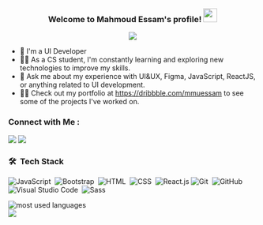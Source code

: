 

<h3 align="center">
Welcome to 
Mahmoud Essam's profile!
  <img src="https://media.giphy.com/media/hvRJCLFzcasrR4ia7z/giphy.gif" width="28">
</h3>

<!-- Typing SVG by DenverCoder1 - https://github.com/DenverCoder1/readme-typing-svg -->
<p align="center">
  <a href="https://github.com/DenverCoder1/readme-typing-svg"><img src="https://readme-typing-svg.herokuapp.com/?lines=UI%20Developer;Always%20learning%20new%20things&font=Fira%20Code&center=true&width=440&height=45&color=f75c7e&vCenter=true&size=22"></a>
</p> 

- 🏢 I'm a  UI Developer
- 👨‍💻 As a CS student, I'm constantly learning and exploring new technologies to improve my skills.
- 💬 Ask me about my experience with UI&UX, Figma, JavaScript, ReactJS, or anything related to UI development.
- 👨‍💻 Check out my portfolio at https://dribbble.com/mmuessam to see some of the projects I've worked on.


### Connect with Me :

<a href="https://www.linkedin.com/in/mmuessam/" target="_blank"><img src="https://img.shields.io/badge/-Mahmoud%20Essam-0077B5?style=for-the-badge&logo=Linkedin&logoColor=white"/></a>
<a href="https://t.me/Mauessam" target="_blank"><img src="https://img.shields.io/badge/-Mahmoud%20Essam-0077B5?style=for-the-badge&logo=Telegram&logoColor=white"/></a>
### 🛠 &nbsp;Tech Stack
![JavaScript](https://img.shields.io/badge/-JavaScript-05122A?style=flat&logo=javascript)&nbsp;
![Bootstrap](https://img.shields.io/badge/-Bootstrap-05122A?style=flat&logo=bootstrap&logoColor=563D7C)&nbsp;
![HTML](https://img.shields.io/badge/-HTML-05122A?style=flat&logo=HTML5)&nbsp;
![CSS](https://img.shields.io/badge/-CSS-05122A?style=flat&logo=CSS3&logoColor=1572B6)&nbsp;
![React.js](https://img.shields.io/badge/-React-05122A?style=flat&logo=react)
![Git](https://img.shields.io/badge/-Git-05122A?style=flat&logo=git)&nbsp;
![GitHub](https://img.shields.io/badge/-GitHub-05122A?style=flat&logo=github)&nbsp;
![Visual Studio Code](https://img.shields.io/badge/-Visual%20Studio%20Code-05122A?style=flat&logo=visual-studio-code&logoColor=007ACC)&nbsp;
![Sass](https://img.shields.io/badge/-Sass-05122A?style=flat&logo=sass)&nbsp;




<img align="left" src="https://github-readme-stats.vercel.app/api/top-langs?username=mmuessam&show_icons=true&locale=en&layout=compact&theme=radical" alt="most used languages" />
<br>
<a href="https://komarev.com/ghpvc/?username=mmuessam&style=for-the-badge">
    <img src="https://komarev.com/ghpvc/?username=mmuessam&style=for-the-badge">
</a>
